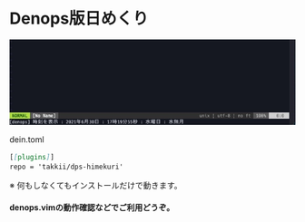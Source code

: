 # Denops版日めくり

![dps-himekuri](https://github.com/takkii/dps-himekuri/blob/main/image/himekuri2.jpg)

dein.toml

```markdown
[[plugins]]
repo = 'takkii/dps-himekuri'
```

※ 何もしなくてもインストールだけで動きます。

#### denops.vimの動作確認などでご利用どうぞ。
